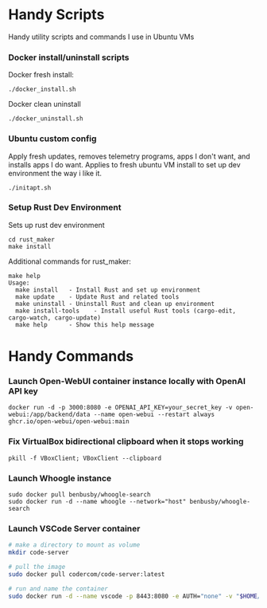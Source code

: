 # Handy Scripts
Handy utility scripts and commands I use in Ubuntu VMs

### Docker install/uninstall scripts

Docker fresh install:

```
./docker_install.sh
```

Docker clean uninstall

```
./docker_uninstall.sh
```

### Ubuntu custom config

Apply fresh updates, removes telemetry programs, apps I don't want, and installs apps I do want. Applies to fresh ubuntu VM install to set up dev environment the way i like it.

```
./initapt.sh
```

### Setup Rust Dev Environment

Sets up rust dev environment

```
cd rust_maker
make install
```

Additional commands for rust_maker:
```
make help
Usage:
  make install   - Install Rust and set up environment
  make update    - Update Rust and related tools
  make uninstall - Uninstall Rust and clean up environment
  make install-tools    - Install useful Rust tools (cargo-edit, cargo-watch, cargo-update)
  make help      - Show this help message
```

# Handy Commands

### Launch Open-WebUI container instance locally with OpenAI API key
```
docker run -d -p 3000:8080 -e OPENAI_API_KEY=your_secret_key -v open-webui:/app/backend/data --name open-webui --restart always ghcr.io/open-webui/open-webui:main
```

### Fix VirtualBox bidirectional clipboard when it stops working
```
pkill -f VBoxClient; VBoxClient --clipboard
```

### Launch Whoogle instance
```
sudo docker pull benbusby/whoogle-search
sudo docker run -d --name whoogle --network="host" benbusby/whoogle-search
```

### Launch VSCode Server container
```bash
# make a directory to mount as volume
mkdir code-server

# pull the image
sudo docker pull codercom/code-server:latest

# run and name the container
sudo docker run -d --name vscode -p 8443:8080 -e AUTH="none" -v "$HOME/code-server:/home/coder" codercom/code-server:latest --auth none
```
